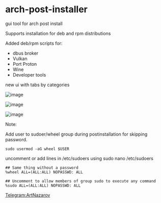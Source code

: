 # arch-post-installer
gui tool for arch post install

Supports installation for deb and rpm distributions

Added deb/rpm scripts for:

- dbus broker
- Vulkan
- Port Proton
- Wine
- Developer tools

new ui with tabs by categories 

![image](https://drive.google.com/uc?export=view&id=1E8CO1OltSC5XHhZXs9vR8pPhOxh3TxCU)

![image](https://drive.google.com/uc?export=view&id=1yjQfSxm5H00DjZS6cUXVAYd9LX67ev-J)
 
![image](https://drive.google.com/uc?export=view&id=1LyGRqYd3rr_kMlznW2gQ35bK-nZ2kKTU)

Note:

Add user to sudoer/wheel group during postinstallation for skipping password.

```
sudo usermod -aG wheel $USER
```

uncomment or add lines in /etc/sudoers using sudo nano /etc/sudoers

```
## Same thing without a password
%wheel ALL=(ALL:ALL) NOPASSWD: ALL

## Uncomment to allow members of group sudo to execute any command
%sudo ALL=(ALL:ALL) NOPASSWD: ALL
```

[Telegram:ArtNazarov](https://telegram.me/ArtNazarov)
